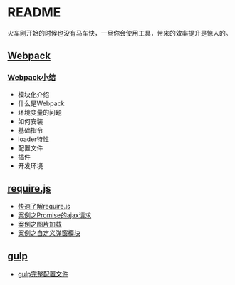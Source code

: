 ﻿# README

火车刚开始的时候也没有马车快，一旦你会使用工具，带来的效率提升是惊人的。

## [Webpack](https://github.com/Corbusier/Tool-Instructions/tree/master/webpack)

### [Webpack小结](https://github.com/Corbusier/Tool-Instructions/blob/master/webpack/webpack%E5%B0%8F%E7%BB%93.md)
 - 模块化介绍
 - 什么是Webpack
 - 环境变量的问题
 - 如何安装
 - 基础指令
 - loader特性
 - 配置文件
 - 插件
 - 开发环境

## [require.js](https://github.com/Corbusier/Tool-Instructions/tree/master/require.js)

 - [快速了解require.js](https://github.com/Corbusier/Tool-Instructions/blob/master/require.js/%E5%BF%AB%E9%80%9F%E4%BA%86%E8%A7%A3Require.JS.md)
 - [案例之Promise的ajax请求](https://github.com/Corbusier/Tool-Instructions/tree/master/require.js/ajax(promise))
 - [案例之图片加载](https://github.com/Corbusier/Tool-Instructions/tree/master/require.js/imgTest)
 - [案例之自定义弹窗模块](https://github.com/Corbusier/Tool-Instructions/tree/master/require.js/dialogTest)

## [gulp](https://github.com/Corbusier/Tool-Instructions/tree/master/gulp)

 - [gulp完整配置文件](https://github.com/Corbusier/Tool-Instructions/blob/master/gulp/gulp%E9%85%8D%E7%BD%AE.md#完整的配置文件)

